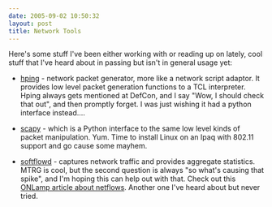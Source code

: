 ```yaml
---
date: 2005-09-02 10:50:32
layout: post
title: Network Tools
---
```


Here's some stuff I've been either working with or reading up on lately, cool stuff that I've heard about in passing but isn't in general usage yet:







  * [hping](http://wiki.hping.org/) - network packet generator, more like a network script adaptor. It provides low level packet generation functions to a TCL interpreter. Hping always gets mentioned at DefCon, and I say "Wow, I should check that out", and then promptly forget. I was just wishing it had a python interface instead....


  * [scapy](http://www.secdev.org/projects/scapy/) - which is a Python interface to the same low level kinds of packet manipulation. Yum. Time to install Linux on an Ipaq with 802.11 support and go cause some mayhem.


  * [softflowd](http://freshmeat.net/projects/softflowd/) - captures network traffic and provides aggregate statistics. MTRG is cool, but the second question is always "so what's causing that spike", and I'm hoping this can help out with that. Check out this [ONLamp article about netflows](http://www.onlamp.com/pub/a/bsd/2005/08/18/Big_Scary_Daemons.html?page=1). Another one I've heard about but never tried.


